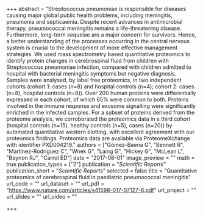+++
abstract = "Streptococcus pneumoniae is responsible for diseases causing major global public health problems, including meningitis, pneumonia and septicaemia. Despite recent advances in antimicrobial therapy, pneumococcal meningitis remains a life-threatening disease. Furthermore, long-term sequelae are a major concern for survivors. Hence, a better understanding of the processes occurring in the central nervous system is crucial to the development of more effective management strategies. We used mass spectrometry based quantitative proteomics to identify protein changes in cerebrospinal fluid from children with Streptococcus pneumoniae infection, compared with children admitted to hospital with bacterial meningitis symptoms but negative diagnosis. Samples were analysed, by label free proteomics, in two independent cohorts (cohort 1: cases (n=8) and hospital controls (n=4); cohort 2: cases (n=8), hospital controls (n=8)). Over 200 human proteins were differentially expressed in each cohort, of which 65% were common to both. Proteins involved in the immune response and exosome signalling were significantly enriched in the infected samples. For a subset of proteins derived from the proteome analysis, we corroborated the proteomics data in a third cohort (hospital controls (n=15), healthy controls (n=5), cases (n=20)) by automated quantitative western blotting, with excellent agreement with our proteomics findings. Proteomics data are available via ProteomeXchange with identifier PXD004219."
authors = ["Gómez-Baena G", "Bennett R", "Martínez-Rodríguez C", "Wnek G", "Laing G", "Hickey G", "McLean L", "Beynon RJ", "Carrol ED"]
date = "2017-08-01"
image_preview = ""
math = true
publication_types = ["2"]
publication = "*Scientific Reports*"
publication_short = "*Scientific Reports*"
selected = false
title = "Quantitative proteomics of cerebrospinal fluid in paediatric pneumococcal meningitis"
url_code = ""
url_dataset = ""
url_pdf = "https://www.nature.com/articles/s41598-017-07127-6.pdf"
url_project = ""
url_slides = ""
url_video = ""

+++
